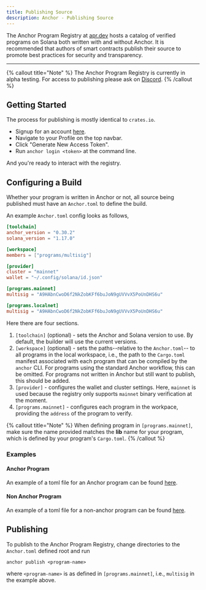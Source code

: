 ```yaml
---
title: Publishing Source
description: Anchor - Publishing Source
---
```


The Anchor Program Registry at [apr.dev](https://apr.dev)
hosts a catalog of verified programs on Solana both written with and without Anchor. It is recommended
that authors of smart contracts publish their source to promote best
practices for security and transparency.

---

{% callout title="Note" %}
The Anchor Program Registry is currently in alpha testing. For access to publishing
please ask on [Discord](https://discord.gg/NHHGSXAnXk).
{% /callout %}

## Getting Started

The process for publishing is mostly identical to `crates.io`.

- Signup for an account [here](https://apr.dev).
- Navigate to your Profile on the top navbar.
- Click "Generate New Access Token".
- Run `anchor login <token>` at the command line.

And you're ready to interact with the registry.

## Configuring a Build

Whether your program is written in Anchor or not, all source being published must
have an `Anchor.toml` to define the build.

An example `Anchor.toml` config looks as follows,

```toml
[toolchain]
anchor_version = "0.30.2"
solana_version = "1.17.0"

[workspace]
members = ["programs/multisig"]

[provider]
cluster = "mainnet"
wallet = "~/.config/solana/id.json"

[programs.mainnet]
multisig = "A9HAbnCwoD6f2NkZobKFf6buJoN9gUVVvX5PoUnDHS6u"

[programs.localnet]
multisig = "A9HAbnCwoD6f2NkZobKFf6buJoN9gUVVvX5PoUnDHS6u"
```

Here there are four sections.

1. `[toolchain]` (optional) - sets the Anchor and Solana version to use. By default, the builder will use the current versions.
2. `[workspace]` (optional) - sets the paths--relative to the `Anchor.toml`--
   to all programs in the local
   workspace, i.e., the path to the `Cargo.toml` manifest associated with each
   program that can be compiled by the `anchor` CLI. For programs using the
   standard Anchor workflow, this can be omitted. For programs not written in Anchor
   but still want to publish, this should be added.
3. `[provider]` - configures the wallet and cluster settings. Here, `mainnet` is used because the registry only supports `mainnet` binary verification at the moment.
4. `[programs.mainnet]` - configures each program in the workpace, providing
   the `address` of the program to verify.

{% callout title="Note" %}
When defining program in `[programs.mainnet]`, make sure the name provided
matches the **lib** name for your program, which is defined
by your program's `Cargo.toml`.
{% /callout %}

### Examples

#### Anchor Program

An example of a toml file for an Anchor program can be found [here](https://www.apr.dev/program/22Y43yTVxuUkoRKdm9thyRhQ3SdgQS7c7kB6UNCiaczD/build/2).

#### Non Anchor Program

An example of a toml file for a non-anchor program can be found [here](https://www.apr.dev/program/9xQeWvG816bUx9EPjHmaT23yvVM2ZWbrrpZb9PusVFin/build/1).

## Publishing

To publish to the Anchor Program Registry, change directories to the `Anchor.toml`
defined root and run

```shell
anchor publish <program-name>
```

where `<program-name>` is as defined in `[programs.mainnet]`, i.e., `multisig`
in the example above.
